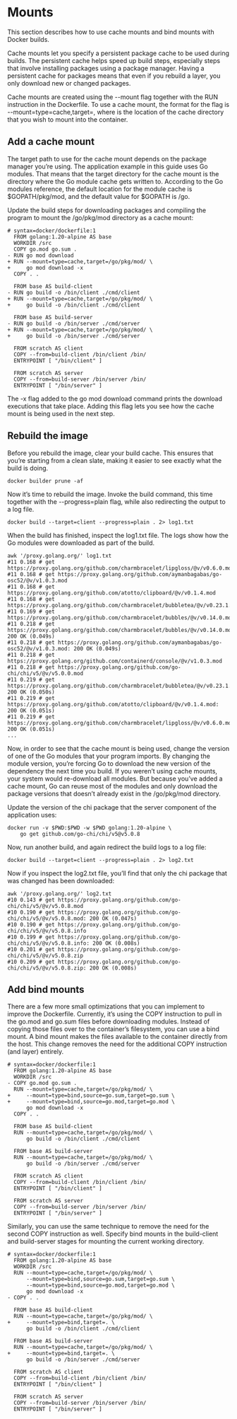 # Mounts

This section describes how to use cache mounts and bind mounts with Docker builds.

Cache mounts let you specify a persistent package cache to be used during builds. The persistent cache helps speed up build steps, especially steps that involve installing packages using a package manager. Having a persistent cache for packages means that even if you rebuild a layer, you only download new or changed packages.

Cache mounts are created using the --mount flag together with the RUN instruction in the Dockerfile. To use a cache mount, the format for the flag is --mount=type=cache,target=<path>, where <path> is the location of the cache directory that you wish to mount into the container.

## Add a cache mount

The target path to use for the cache mount depends on the package manager you’re using. The application example in this guide uses Go modules. That means that the target directory for the cache mount is the directory where the Go module cache gets written to. According to the Go modules reference, the default location for the module cache is $GOPATH/pkg/mod, and the default value for $GOPATH is /go.

Update the build steps for downloading packages and compiling the program to mount the /go/pkg/mod directory as a cache mount:

```
# syntax=docker/dockerfile:1
  FROM golang:1.20-alpine AS base
  WORKDIR /src
  COPY go.mod go.sum .
- RUN go mod download
+ RUN --mount=type=cache,target=/go/pkg/mod/ \
+     go mod download -x
  COPY . .

  FROM base AS build-client
- RUN go build -o /bin/client ./cmd/client
+ RUN --mount=type=cache,target=/go/pkg/mod/ \
+     go build -o /bin/client ./cmd/client

  FROM base AS build-server
- RUN go build -o /bin/server ./cmd/server
+ RUN --mount=type=cache,target=/go/pkg/mod/ \
+     go build -o /bin/server ./cmd/server

  FROM scratch AS client
  COPY --from=build-client /bin/client /bin/
  ENTRYPOINT [ "/bin/client" ]

  FROM scratch AS server
  COPY --from=build-server /bin/server /bin/
  ENTRYPOINT [ "/bin/server" ]
```

The -x flag added to the go mod download command prints the download executions that take place. Adding this flag lets you see how the cache mount is being used in the next step.

## Rebuild the image

Before you rebuild the image, clear your build cache. This ensures that you’re starting from a clean slate, making it easier to see exactly what the build is doing.

```
docker builder prune -af
```

Now it’s time to rebuild the image. Invoke the build command, this time together with the --progress=plain flag, while also redirecting the output to a log file.

```
docker build --target=client --progress=plain . 2> log1.txt
```

When the build has finished, inspect the log1.txt file. The logs show how the Go modules were downloaded as part of the build.

```
awk '/proxy.golang.org/' log1.txt
#11 0.168 # get https://proxy.golang.org/github.com/charmbracelet/lipgloss/@v/v0.6.0.mod
#11 0.168 # get https://proxy.golang.org/github.com/aymanbagabas/go-osc52/@v/v1.0.3.mod
#11 0.168 # get https://proxy.golang.org/github.com/atotto/clipboard/@v/v0.1.4.mod
#11 0.168 # get https://proxy.golang.org/github.com/charmbracelet/bubbletea/@v/v0.23.1.mod
#11 0.169 # get https://proxy.golang.org/github.com/charmbracelet/bubbles/@v/v0.14.0.mod
#11 0.218 # get https://proxy.golang.org/github.com/charmbracelet/bubbles/@v/v0.14.0.mod: 200 OK (0.049s)
#11 0.218 # get https://proxy.golang.org/github.com/aymanbagabas/go-osc52/@v/v1.0.3.mod: 200 OK (0.049s)
#11 0.218 # get https://proxy.golang.org/github.com/containerd/console/@v/v1.0.3.mod
#11 0.218 # get https://proxy.golang.org/github.com/go-chi/chi/v5/@v/v5.0.0.mod
#11 0.219 # get https://proxy.golang.org/github.com/charmbracelet/bubbletea/@v/v0.23.1.mod: 200 OK (0.050s)
#11 0.219 # get https://proxy.golang.org/github.com/atotto/clipboard/@v/v0.1.4.mod: 200 OK (0.051s)
#11 0.219 # get https://proxy.golang.org/github.com/charmbracelet/lipgloss/@v/v0.6.0.mod: 200 OK (0.051s)
...
```

Now, in order to see that the cache mount is being used, change the version of one of the Go modules that your program imports. By changing the module version, you’re forcing Go to download the new version of the dependency the next time you build. If you weren’t using cache mounts, your system would re-download all modules. But because you’ve added a cache mount, Go can reuse most of the modules and only download the package versions that doesn’t already exist in the /go/pkg/mod directory.

Update the version of the chi package that the server component of the application uses:

```
docker run -v $PWD:$PWD -w $PWD golang:1.20-alpine \
    go get github.com/go-chi/chi/v5@v5.0.8
```

Now, run another build, and again redirect the build logs to a log file:

```
docker build --target=client --progress=plain . 2> log2.txt
```

Now if you inspect the log2.txt file, you’ll find that only the chi package that was changed has been downloaded:

```
awk '/proxy.golang.org/' log2.txt
#10 0.143 # get https://proxy.golang.org/github.com/go-chi/chi/v5/@v/v5.0.8.mod
#10 0.190 # get https://proxy.golang.org/github.com/go-chi/chi/v5/@v/v5.0.8.mod: 200 OK (0.047s)
#10 0.190 # get https://proxy.golang.org/github.com/go-chi/chi/v5/@v/v5.0.8.info
#10 0.199 # get https://proxy.golang.org/github.com/go-chi/chi/v5/@v/v5.0.8.info: 200 OK (0.008s)
#10 0.201 # get https://proxy.golang.org/github.com/go-chi/chi/v5/@v/v5.0.8.zip
#10 0.209 # get https://proxy.golang.org/github.com/go-chi/chi/v5/@v/v5.0.8.zip: 200 OK (0.008s)
```

## Add bind mounts

There are a few more small optimizations that you can implement to improve the Dockerfile. Currently, it’s using the COPY instruction to pull in the go.mod and go.sum files before downloading modules. Instead of copying those files over to the container’s filesystem, you can use a bind mount. A bind mount makes the files available to the container directly from the host. This change removes the need for the additional COPY instruction (and layer) entirely.

```
# syntax=docker/dockerfile:1
  FROM golang:1.20-alpine AS base
  WORKDIR /src
- COPY go.mod go.sum .
  RUN --mount=type=cache,target=/go/pkg/mod/ \
+     --mount=type=bind,source=go.sum,target=go.sum \
+     --mount=type=bind,source=go.mod,target=go.mod \
      go mod download -x
  COPY . .

  FROM base AS build-client
  RUN --mount=type=cache,target=/go/pkg/mod/ \
      go build -o /bin/client ./cmd/client

  FROM base AS build-server
  RUN --mount=type=cache,target=/go/pkg/mod/ \
      go build -o /bin/server ./cmd/server

  FROM scratch AS client
  COPY --from=build-client /bin/client /bin/
  ENTRYPOINT [ "/bin/client" ]

  FROM scratch AS server
  COPY --from=build-server /bin/server /bin/
  ENTRYPOINT [ "/bin/server" ]
```

Similarly, you can use the same technique to remove the need for the second COPY instruction as well. Specify bind mounts in the build-client and build-server stages for mounting the current working directory.

```
# syntax=docker/dockerfile:1
  FROM golang:1.20-alpine AS base
  WORKDIR /src
  RUN --mount=type=cache,target=/go/pkg/mod/ \
      --mount=type=bind,source=go.sum,target=go.sum \
      --mount=type=bind,source=go.mod,target=go.mod \
      go mod download -x
- COPY . .

  FROM base AS build-client
  RUN --mount=type=cache,target=/go/pkg/mod/ \
+     --mount=type=bind,target=. \
      go build -o /bin/client ./cmd/client

  FROM base AS build-server
  RUN --mount=type=cache,target=/go/pkg/mod/ \
+     --mount=type=bind,target=. \
      go build -o /bin/server ./cmd/server

  FROM scratch AS client
  COPY --from=build-client /bin/client /bin/
  ENTRYPOINT [ "/bin/client" ]

  FROM scratch AS server
  COPY --from=build-server /bin/server /bin/
  ENTRYPOINT [ "/bin/server" ]
```
